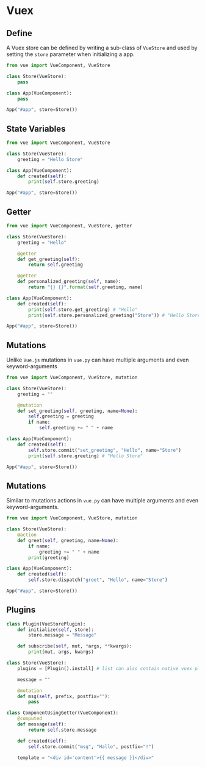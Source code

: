 # Vuex
## Define
A Vuex store can be defined by writing a sub-class of `VueStore`
and used by setting the `store` parameter when initializing a app.
```python
from vue import VueComponent, VueStore

class Store(VueStore):
    pass

class App(VueComponent):
    pass

App("#app", store=Store())
```

## State Variables
```python
from vue import VueComponent, VueStore

class Store(VueStore):
    greeting = "Hello Store"

class App(VueComponent):
    def created(self):
        print(self.store.greeting)

App("#app", store=Store())
```


## Getter
```python
from vue import VueComponent, VueStore, getter

class Store(VueStore):
    greeting = "Hello"

    @getter
    def get_greeting(self):
        return self.greeting

    @getter
    def personalized_greeting(self, name):
        return "{} {}".format(self.greeting, name)

class App(VueComponent):
    def created(self):
        print(self.store.get_greeting) # "Hello"
        print(self.store.personalized_greeting("Store")) # "Hello Store"

App("#app", store=Store())
```

## Mutations
Unlike `Vue.js` mutations in `vue.py` can have multiple arguments and
even keyword-arguments
```python
from vue import VueComponent, VueStore, mutation

class Store(VueStore):
    greeting = ""

    @mutation
    def set_greeting(self, greeting, name=None):
        self.greeting = greeting
        if name:
            self.greeting += " " + name

class App(VueComponent):
    def created(self):
        self.store.commit("set_greeting", "Hello", name="Store")
        print(self.store.greeting) # "Hello Store"

App("#app", store=Store())
```

## Mutations
Similar to mutations actions in `vue.py` can have multiple arguments and
even keyword-arguments.
```python
from vue import VueComponent, VueStore, mutation

class Store(VueStore):
    @action
    def greet(self, greeting, name=None):
        if name:
            greeting += " " + name
        print(greeting)

class App(VueComponent):
    def created(self):
        self.store.dispatch("greet", "Hello", name="Store")

App("#app", store=Store())
```

## Plugins
```python
class Plugin(VueStorePlugin):
    def initialize(self, store):
        store.message = "Message"

    def subscribe(self, mut, *args, **kwargs):
        print(mut, args, kwargs)

class Store(VueStore):
    plugins = [Plugin().install] # list can also contain native vuex plugins

    message = ""

    @mutation
    def msg(self, prefix, postfix=""):
        pass

class ComponentUsingGetter(VueComponent):
    @computed
    def message(self):
        return self.store.message

    def created(self):
        self.store.commit("msg", "Hallo", postfix="!")

    template = "<div id='content'>{{ message }}</div>"
```
